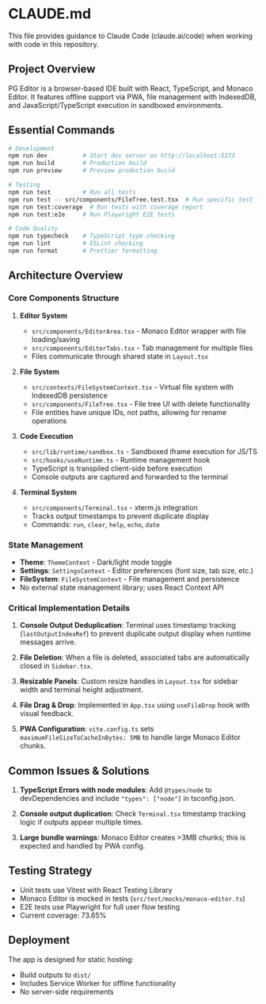 # CLAUDE.md

This file provides guidance to Claude Code (claude.ai/code) when working with code in this repository.

## Project Overview

PG Editor is a browser-based IDE built with React, TypeScript, and Monaco Editor. It features offline support via PWA, file management with IndexedDB, and JavaScript/TypeScript execution in sandboxed environments.

## Essential Commands

```bash
# Development
npm run dev          # Start dev server on http://localhost:5173
npm run build        # Production build
npm run preview      # Preview production build

# Testing
npm run test         # Run all tests
npm run test -- src/components/FileTree.test.tsx  # Run specific test file
npm run test:coverage  # Run tests with coverage report
npm run test:e2e     # Run Playwright E2E tests

# Code Quality
npm run typecheck    # TypeScript type checking
npm run lint         # ESLint checking
npm run format       # Prettier formatting
```

## Architecture Overview

### Core Components Structure

1. **Editor System**
   - `src/components/EditorArea.tsx` - Monaco Editor wrapper with file loading/saving
   - `src/components/EditorTabs.tsx` - Tab management for multiple files
   - Files communicate through shared state in `Layout.tsx`

2. **File System**
   - `src/contexts/FileSystemContext.tsx` - Virtual file system with IndexedDB persistence
   - `src/components/FileTree.tsx` - File tree UI with delete functionality
   - File entities have unique IDs, not paths, allowing for rename operations

3. **Code Execution**
   - `src/lib/runtime/sandbox.ts` - Sandboxed iframe execution for JS/TS
   - `src/hooks/useRuntime.ts` - Runtime management hook
   - TypeScript is transpiled client-side before execution
   - Console outputs are captured and forwarded to the terminal

4. **Terminal System**
   - `src/components/Terminal.tsx` - xterm.js integration
   - Tracks output timestamps to prevent duplicate display
   - Commands: `run`, `clear`, `help`, `echo`, `date`

### State Management

- **Theme**: `ThemeContext` - Dark/light mode toggle
- **Settings**: `SettingsContext` - Editor preferences (font size, tab size, etc.)
- **FileSystem**: `FileSystemContext` - File management and persistence
- No external state management library; uses React Context API

### Critical Implementation Details

1. **Console Output Deduplication**: Terminal uses timestamp tracking (`lastOutputIndexRef`) to prevent duplicate output display when runtime messages arrive.

2. **File Deletion**: When a file is deleted, associated tabs are automatically closed in `Sidebar.tsx`.

3. **Resizable Panels**: Custom resize handles in `Layout.tsx` for sidebar width and terminal height adjustment.

4. **File Drag & Drop**: Implemented in `App.tsx` using `useFileDrop` hook with visual feedback.

5. **PWA Configuration**: `vite.config.ts` sets `maximumFileSizeToCacheInBytes: 5MB` to handle large Monaco Editor chunks.

## Common Issues & Solutions

1. **TypeScript Errors with node modules**: Add `@types/node` to devDependencies and include `"types": ["node"]` in tsconfig.json.

2. **Console output duplication**: Check `Terminal.tsx` timestamp tracking logic if outputs appear multiple times.

3. **Large bundle warnings**: Monaco Editor creates >3MB chunks; this is expected and handled by PWA config.

## Testing Strategy

- Unit tests use Vitest with React Testing Library
- Monaco Editor is mocked in tests (`src/test/mocks/monaco-editor.ts`)
- E2E tests use Playwright for full user flow testing
- Current coverage: 73.65%

## Deployment

The app is designed for static hosting:
- Build outputs to `dist/`
- Includes Service Worker for offline functionality
- No server-side requirements